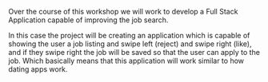 Over the course of this workshop we will work to develop a Full Stack Application capable of improving the job search.

In this case the project will be creating an application which is capable of showing the user a job listing and swipe left (reject) and swipe right (like), and if they swipe right the job will be saved so that the user can apply to the job. Which basically means that this application will work similar to how dating apps work.
